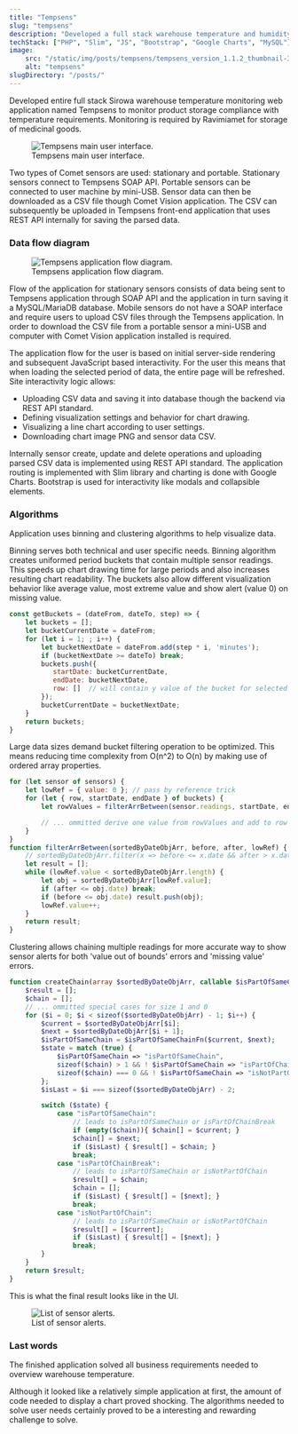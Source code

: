 ```yaml
---
title: "Tempsens"
slug: "tempsens"
description: "Developed a full stack warehouse temperature and humidity monitoring system. Implemented SOAP and REST APIs for backend and chart visualization for frontend. Implemented binning and clustering algorithms for data visualization and alert observation."
techStack: ["PHP", "Slim", "JS", "Bootstrap", "Google Charts", "MySQL"]
image:
    src: "/static/img/posts/tempsens/tempsens_version_1.1.2_thumbnail-3.png"
    alt: "tempsens"
slugDirectory: "/posts/"
---
```

Developed entire full stack Sirowa warehouse temperature monitoring web application named Tempsens to monitor product storage compliance with temperature requirements.
Monitoring is required by Ravimiamet for storage of medicinal goods.


<figure>
    <img src="/static/img/posts/tempsens/tempsens_version_1.1.2_thumbnail.jpg" alt="Tempsens main user interface." />
    <figcaption>Tempsens main user interface.</figcaption>
</figure>

Two types of Comet sensors are used: stationary and portable.
Stationary sensors connect to Tempsens SOAP API.
Portable sensors can be connected to user machine by mini-USB.
Sensor data can then be downloaded as a CSV file though Comet Vision application.
The CSV can subsequently be uploaded in Tempsens front-end application that uses REST API internally for saving the parsed data.

### Data flow diagram


<figure>
    <img src="/static/img/posts/tempsens/tempsens-logic-diagram-4.png" alt="Tempsens application flow diagram." />
    <figcaption>Tempsens application flow diagram.</figcaption>
</figure>

Flow of the application for stationary sensors consists of data being sent to Tempsens application through SOAP API and the application in turn saving it a MySQL/MariaDB database.
Mobile sensors do not have a SOAP interface and require users to upload CSV files through the Tempsens application.
In order to download the CSV file from a portable sensor a mini-USB and computer with Comet Vision application installed is required. 

The application flow for the user is based on initial server-side rendering and subsequent JavaScript based interactivity. 
For the user this means that when loading the selected period of data, the entire page will be refreshed. 
Site interactivity logic allows:

* Uploading CSV data and saving it into database though the backend via REST API standard.
* Defining visualization settings and behavior for chart drawing.
* Visualizing a line chart according to user settings.
* Downloading chart image PNG and sensor data CSV.

Internally sensor create, update and delete operations and uploading parsed CSV data is implemented using REST API standard.
The application routing is implemented with Slim library and charting is done with Google Charts.
Bootstrap is used for interactivity like modals and collapsible elements. 

### Algorithms

Application uses binning and clustering algorithms to help visualize data. 

Binning serves both technical and user specific needs.
Binning algorithm creates uniformed period buckets that contain multiple sensor readings.
This speeds up chart drawing time for large periods and also increases resulting chart readability.
The buckets also allow different visualization behavior like average value, most extreme value and show alert (value 0) on missing value.

```js
const getBuckets = (dateFrom, dateTo, step) => {
    let buckets = [];
    let bucketCurrentDate = dateFrom;
    for (let i = 1; ; i++) {
        let bucketNextDate = dateFrom.add(step * i, 'minutes');
        if (bucketNextDate >= dateTo) break;
        buckets.push({
           startDate: bucketCurrentDate,
           endDate: bucketNextDate,
           row: []  // will contain y value of the bucket for selected sensors
        });
        bucketCurrentDate = bucketNextDate;
    }
    return buckets;
}
```

Large data sizes demand bucket filtering operation to be optimized.
This means reducing time complexity from O(n^2) to O(n) by making use of ordered array properties. 

```js
for (let sensor of sensors) {
    let lowRef = { value: 0 }; // pass by reference trick
    for (let { row, startDate, endDate } of buckets) {
        let rowValues = filterArrBetween(sensor.readings, startDate, endDate, lowRef);

        // ... ommitted derive one value from rowValues and add to row
    }
}
function filterArrBetween(sortedByDateObjArr, before, after, lowRef) {
    // sortedByDateObjArr.filter(x => before <= x.date && after > x.date);  // too slow
    let result = [];
    while (lowRef.value < sortedByDateObjArr.length) {
        let obj = sortedByDateObjArr[lowRef.value];
        if (after <= obj.date) break;
        if (before <= obj.date) result.push(obj);
        lowRef.value++;
    }
    return result;
}
```

Clustering allows chaining multiple readings for more accurate way to show sensor alerts for both 'value out of bounds' errors and 'missing value' errors. 

```php
function createChain(array $sortedByDateObjArr, callable $isPartOfSameChainFn): array {
    $result = [];
    $chain = [];
    // ... ommitted special cases for size 1 and 0
    for ($i = 0; $i < sizeof($sortedByDateObjArr) - 1; $i++) {
        $current = $sortedByDateObjArr[$i];
        $next = $sortedByDateObjArr[$i + 1];
        $isPartOfSameChain = $isPartOfSameChainFn($current, $next);
        $state = match (true) {
            $isPartOfSameChain => "isPartOfSameChain",
            sizeof($chain) > 1 && ! $isPartOfSameChain => "isPartOfChainBreak",
            sizeof($chain) === 0 && ! $isPartOfSameChain => "isNotPartOfChain",
        };
        $isLast = $i === sizeof($sortedByDateObjArr) - 2;

        switch ($state) {
            case "isPartOfSameChain":
                // leads to isPartOfSameChain or isPartOfChainBreak
                if (empty($chain)){ $chain[] = $current; }
                $chain[] = $next;
                if ($isLast) { $result[] = $chain; }
                break;
            case "isPartOfChainBreak":
                // leads to isPartOfSameChain or isNotPartOfChain
                $result[] = $chain;
                $chain = [];
                if ($isLast) { $result[] = [$next]; }
                break;
            case "isNotPartOfChain":
                // leads to isPartOfSameChain or isNotPartOfChain
                $result[] = [$current];
                if ($isLast) { $result[] = [$next]; }
                break;
        }
    }
    return $result;
}
```

This is what the final result looks like in the UI. 

<figure>
    <img src="/static/img/posts/tempsens/tempsens-alerts.png" alt="List of sensor alerts." />
    <figcaption>List of sensor alerts.</figcaption>
</figure>

### Last words

The finished application solved all business requirements needed to overview warehouse temperature.

Although it looked like a relatively simple application at first, the amount of code needed to display a chart proved shocking.
The algorithms needed to solve user needs certainly proved to be a interesting and rewarding challenge to solve.

